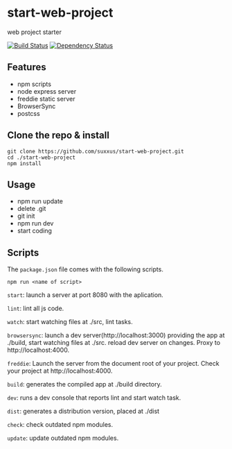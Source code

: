 # start-web-project
web project starter

[![Build Status](https://travis-ci.org/suxxus/start-web-project.svg?branch=master)](https://travis-ci.org/suxxus/start-web-project)
[![Dependency Status](https://gemnasium.com/badges/github.com/suxxus/start-web-project.svg)](https://gemnasium.com/github.com/suxxus/start-web-project)

## Features ###
* npm scripts
* node express server
* freddie static server
* BrowserSync
* postcss

## Clone the repo & install
```
git clone https://github.com/suxxus/start-web-project.git
cd ./start-web-project
npm install
```
## Usage
* npm run update
* delete .git
* git init
* npm run dev
* start coding

## Scripts
The `package.json` file comes with the following scripts.

`npm run <name of script>`

`start`: launch a server at port 8080  with the aplication.

`lint`: lint all js code.

`watch`: start watching files at ./src, lint tasks.

`browsersync`: launch a dev server(http://localhost:3000) providing the app at ./build, start watching files at ./src. reload dev server on changes. Proxy to http://localhost:4000.

`freddie`: Launch the server from the document root of your project. Check your project at http://localhost:4000.

`build`: generates the compiled app at ./build directory.

`dev`:  runs a dev console that reports lint and start watch task.

`dist`: generates a distribution version, placed at ./dist

`check`: check outdated npm modules.

`update`: update outdated npm modules.
